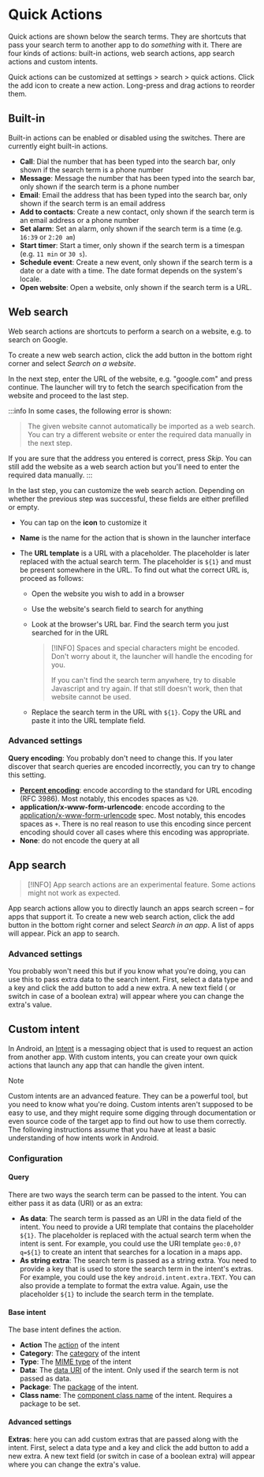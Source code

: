 # Quick Actions

Quick actions are shown below the search terms. They are shortcuts that pass your search term to
another app to do _something_ with it.
There are four kinds of actions: built-in actions, web search actions, app search actions and custom
intents.

Quick actions can be customized at settings > search > quick actions. Click
the <span class="material-symbols-rounded">add</span> icon to create a new action. Long-press and
drag actions to reorder them.

## Built-in

Built-in actions can be enabled or disabled using the switches. There are currently eight built-in
actions.

- **Call**: Dial the number that has been typed into the search bar, only shown if the search term
  is a phone number
- **Message**: Message the number that has been typed into the search bar, only shown if the search
  term is a phone number
- **Email**: Email the address that has been typed into the search bar, only shown if the search
  term is an email address
- **Add to contacts**: Create a new contact, only shown if the search term is an email address or a
  phone number
- **Set alarm**: Set an alarm, only shown if the search term is a time (e.g. `16:39` or `2:20 am`)
- **Start timer**: Start a timer, only shown if the search term is a timespan (e.g. `11 min` or
  `30 s`).
- **Schedule event**: Create a new event, only shown if the search term is a date or a date with a
  time. The date format depends on the system's locale.
- **Open website**: Open a website, only shown if the search term is a URL.

## Web search

Web search actions are shortcuts to perform a search on a website, e.g. to search on Google.

To create a new web search action, click the <span class="material-symbols-rounded">add</span>
button in the bottom right corner and select _Search on a website_.

In the next step, enter the URL of the website, e.g. "google.com" and press continue. The launcher
will try to fetch the search specification from the website and proceed to the last step.

:::info
In some cases, the following error is shown:

> The given website cannot automatically be imported as a web search. You can try a different
> website or enter the required data manually in the next step.

If you are sure that the address you entered is correct, press _Skip_. You can still add the website
as a web search action but you'll need to enter the required data manually.
:::

In the last step, you can customize the web search action. Depending on whether the previous step
was successful, these fields are either prefilled or empty.

- You can tap on the **icon** to customize it
- **Name** is the name for the action that is shown in the launcher interface
- The **URL template** is a URL with a placeholder. The placeholder is later replaced with the
  actual search term. The placeholder is `${1}` and must be present somewhere in the URL. To find
  out what the correct URL is, proceed as follows:

    - Open the website you wish to add in a browser
    - Use the website's search field to search for anything
    - Look at the browser's URL bar. Find the search term you just searched for in the URL

      > [!INFO]
      > Spaces and special characters might be encoded. Don't worry about it, the launcher will
      handle the encoding for you.
      >
      > If you can't find the search term anywhere, try to disable Javascript and try again. If that
      still doesn't work, then that website cannot be used.

    - Replace the search term in the URL with `${1}`. Copy the URL and paste it into the URL
      template field.

### Advanced settings

**Query encoding**: You probably don't need to change this. If you later discover that search
queries are encoded incorrectly, you can try to change this setting.

- **[Percent encoding](https://developer.mozilla.org/en-US/docs/Glossary/percent-encoding)**: encode
  according to the standard for URL encoding (RFC 3986). Most notably, this encodes spaces as `%20`.
- **application/x-www-form-urlencode**: encode according to
  the [application/x-www-form-urlencode](https://url.spec.whatwg.org/#application/x-www-form-urlencoded)
  spec. Most notably, this encodes spaces as `+`. There is no real reason to use this encoding since
  percent encoding should cover all cases where this encoding was appropriate.
- **None**: do not encode the query at all

## App search

> [!INFO]
> App search actions are an experimental feature. Some actions might not work as expected.

App search actions allow you to directly launch an apps search screen – for apps that support it. To
create a new web search action, click the <span class="material-symbols-rounded">add</span> button
in the bottom right corner and select _Search in an app_. A list of apps will appear. Pick an app to
search.

### Advanced settings

You probably won't need this but if you know what you're doing, you can use this to pass extra data
to the search intent. First, select a data type and a key and click
the <span class="material-symbols-rounded">add</span> button to add a new extra. A new text field (
or switch in case of a boolean extra) will appear where you can change the extra's value.

## Custom intent

In Android, an [Intent](https://developer.android.com/training/basics/intents/sending) is a
messaging object that is used to request an action from another app. With custom intents, you can
create your own quick actions that launch any app that can handle the given intent.

> [!NOTE]
> Custom intents are an advanced feature. They can be a powerful tool, but you need to know what
> you're doing. Custom intents aren't supposed to be easy to use, and they might require some
> digging through documentation or even source code of the target app to find out how to use them
> correctly. The following instructions assume that you have at least a basic understanding of how
> intents work in Android.

### Configuration

#### Query

There are two ways the search term can be passed to the intent. You can either pass it
as data (URI) or as an extra:

- **As data**: The search term is passed as an URI in the data field of the intent. You need to
  provide a URI template that contains the placeholder `${1}`. The placeholder is replaced with the
  actual search term when the intent is sent. For example, you could use the URI template
  `geo:0,0?q=${1}` to create an intent that searches for a location in a maps app.
- **As string extra**: The search term is passed as a string extra. You need to provide a key
  that
  is used
  to store the search term in the intent's extras. For example, you could use the key
  `android.intent.extra.TEXT`. You can also provide a template to format the extra value. Again, use
  the placeholder `${1}` to include the search term in the template.

#### Base intent

The base intent defines the action.

- **Action**
  The [action](https://developer.android.com/reference/android/content/Intent#setAction(java.lang.String))
  of the intent
- **Category**:
  The [category](https://developer.android.com/reference/android/content/Intent#addCategory(java.lang.String))
  of the intent
- **Type**:
  The [MIME type](https://developer.android.com/reference/android/content/Intent#setType(java.lang.String))
  of the intent
- **Data**:
  The [data URI](https://developer.android.com/reference/android/content/Intent#setData(android.net.Uri))
  of the intent. Only used if the search term is not passed as data.
- **Package**:
  The [package](https://developer.android.com/reference/android/content/Intent#setPackage(java.lang.String))
  of the intent.
- **Class name**: 
  The [component class name](https://developer.android.com/reference/android/content/Intent#setClassName(java.lang.String,%20java.lang.String))
  of the intent. Requires a package to be set.

#### Advanced settings

**Extras**: here you can add custom extras that are passed along with the intent. First, select a
data type and a key and click the <span class="material-symbols-rounded">add</span> button to add a
new extra. A new text field (or switch in case of a boolean extra) will appear where you can change
the extra's value.
